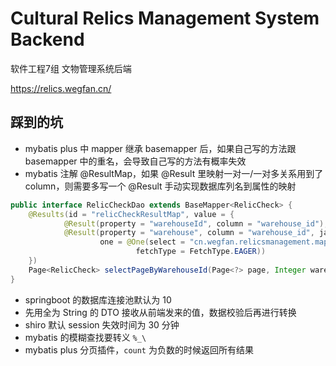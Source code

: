 # Cultural Relics Management System Backend

软件工程7组 文物管理系统后端

<https://relics.wegfan.cn/>

## 踩到的坑

- mybatis plus 中 mapper 继承 basemapper 后，如果自己写的方法跟 basemapper 中的重名，会导致自己写的方法有概率失效
- mybatis 注解 @ResultMap，如果 @Result 里映射一对一/一对多关系用到了 column，则需要多写一个 @Result 手动实现数据库列名到属性的映射

```java
public interface RelicCheckDao extends BaseMapper<RelicCheck> {
    @Results(id = "relicCheckResultMap", value = {
            @Result(property = "warehouseId", column = "warehouse_id"), // 不能省略
            @Result(property = "warehouse", column = "warehouse_id", javaType = Warehouse.class,
                    one = @One(select = "cn.wegfan.relicsmanagement.mapper.WarehouseDao.selectByWarehouseId",
                            fetchType = FetchType.EAGER))
    })
    Page<RelicCheck> selectPageByWarehouseId(Page<?> page, Integer warehouseId);
}
```

- springboot 的数据库连接池默认为 10
- 先用全为 String 的 DTO 接收从前端发来的值，数据校验后再进行转换
- shiro 默认 session 失效时间为 30 分钟
- mybatis 的模糊查找要转义 `%_\`
- mybatis plus 分页插件，`count` 为负数的时候返回所有结果
